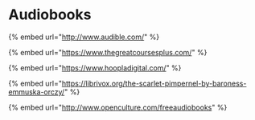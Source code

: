 # Audiobooks

{% embed url="http://www.audible.com/" %}

{% embed url="https://www.thegreatcoursesplus.com/" %}

{% embed url="https://www.hoopladigital.com/" %}

{% embed url="https://librivox.org/the-scarlet-pimpernel-by-baroness-emmuska-orczy/" %}

{% embed url="http://www.openculture.com/freeaudiobooks" %}



